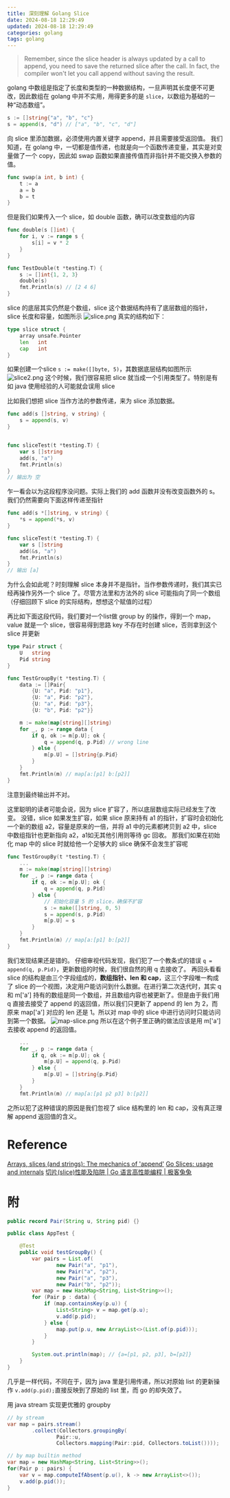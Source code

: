 ```yaml
---
title: 深刻理解 Golang Slice
date: 2024-08-18 12:29:49
updated: 2024-08-18 12:29:49
categories: golang
tags: golang
---
```

> Remember, since the slice header is always updated by a call to append, you need to save the returned slice after the call. In fact, the compiler won't let you call append without saving the result.
<!--more-->

golang 中数组是指定了长度和类型的一种数据结构，一旦声明其长度便不可更改，因此数组在 golang 中并不实用，用得更多的是 `slice`，以数组为基础的一种“动态数组”。
```go
s := []string{"a", "b", "c"}
s = append(s, "d") // ["a", "b", "c", "d"]
```
向 slice 里添加数据，必须使用内置关键字 append，并且需要接受返回值。
我们知道，在 golang 中，一切都是值传递，也就是向一个函数传递变量，其实是对变量做了一个 copy，因此如 swap 函数如果直接传值而非指针并不能交换入参数的值。
```go
func swap(a int, b int) {
    t := a
    a = b
    b = t
}
```
但是我们如果传入一个 slice，如 double 函数，确可以改变数组的内容
```go
func double(s []int) {
	for i, v := range s {
		s[i] = v * 2
	}
}

func TestDouble(t *testing.T) {
	s := []int{1, 2, 3}
	double(s)
	fmt.Println(s) // [2 4 6]
}
```
slice 的底层其实仍然是个数组，slice 这个数据结构持有了底层数组的指针，slice 长度和容量，如图所示
![slice.png](./深刻理解-Golang-Slice/slice.png)
真实的结构如下：
```go
type slice struct {
	array unsafe.Pointer
	len   int
	cap   int
}
```
如果创建一个slice `s := make([]byte, 5)`，其数据底层结构如图所示
![slice2.png](./深刻理解-Golang-Slice/slice2.png)
这个时候，我们很容易把 slice 就当成一个引用类型了。特别是有如 java 使用经验的人可能就会误用 slice

比如我们想把 slice 当作方法的参数传递，来为 slice 添加数据。
```go
func add(s []string, v string) {
	s = append(s, v)
}


func sliceTest(t *testing.T) {
    var s []string
    add(s, "a")
    fmt.Println(s)
}
// 输出为 空
```
乍一看会以为这段程序没问题。实际上我们的 add 函数并没有改变函数外的 s。我们仍然需要向下面这样传递至指针
```go
func add(s *[]string, v string) {
	*s = append(*s, v)
}

func sliceTest(t *testing.T) {
    var s []string
    add(&s, "a")
    fmt.Println(s)
}
// 输出 [a]
```
为什么会如此呢？时刻理解 slice 本身并不是指针。当作参数传递时，我们其实已经再操作另外一个 slice 了。尽管方法里和方法外的 slice 可能指向了同一个数组（仔细回顾下 slice 的实际结构，想想这个赋值的过程）

再比如下面这段代码，我们要对一个list做 group by 的操作，得到一个 map，value 就是一个 slice，很容易得到思路 key 不存在时创建 slice，否则拿到这个 slice 并更新
```go
type Pair struct {
	U   string
	Pid string
}

func TestGroupBy(t *testing.T) {
	data := []Pair{
		{U: "a", Pid: "p1"},
		{U: "a", Pid: "p2"},
		{U: "a", Pid: "p3"},
		{U: "b", Pid: "p2"}}

	m := make(map[string][]string)
	for _, p := range data {
		if q, ok := m[p.U]; ok {
			q = append(q, p.Pid) // wrong line
		} else {
			m[p.U] = []string{p.Pid}
		}
	}
	fmt.Println(m) // map[a:[p1] b:[p2]]
}
```
注意到最终输出并不对。 

这里聪明的读者可能会说，因为 slice 扩容了，所以底层数组实际已经发生了改变。
没错，slice 如果发生扩容，如果 slice 原来持有 a1 的指针，扩容时会初始化一个新的数组 a2，容量是原来的一倍，并将 a1 中的元素都拷贝到 a2 中，slice 中数组指针也更新指向 a2，a1如无其他引用则等待 gc 回收。
那我们如果在初始化 map 中的 slice 时就给他一个足够大的 slice 确保不会发生扩容呢
```go
func TestGroupBy(t *testing.T) {
    ...
	m := make(map[string][]string)
	for _, p := range data {
		if q, ok := m[p.U]; ok {
			q = append(q, p.Pid)
		} else {
            // 初始化容量 5 的 slice，确保不扩容
			s := make([]string, 0, 5)
            s = append(s, p.Pid)
            m[p.U] = s
		}
	}
	fmt.Println(m) // map[a:[p1] b:[p2]]
}
```
我们发现结果还是错的。
仔细审视代码发现，我们犯了一个教条式的错误 `q = append(q, p.Pid)`，更新数组的时候，我们很自然的用 q 去接收了。
再回头看看 slice 的结构是由三个字段组成的，**数组指针、len **和** cap**，这三个字段唯一构成了 slice 的一个视图，决定用户能访问到什么数据。在进行第二次迭代时，其实 q 和 m['a'] 持有的数组是同一个数组，并且数组内容也被更新了。但是由于我们用 q 直接去接受了 append 的返回值，所以我们只更新了 append 的 len 为 2，而原来 map['a'] 对应的 len 还是 1。所以对 map 中的 slice 中进行访问时只能访问到第一个数据。
![map-slice.png](./深刻理解-Golang-Slice/map-slice.png)
所以在这个例子里正确的做法应该是用 m['a'] 去接收 append 的返回值。
```go
	...
	for _, p := range data {
		if q, ok := m[p.U]; ok {
			m[p.U] = append(q, p.Pid) 
		} else {
			m[p.U] = []string{p.Pid}
		}
	}
	fmt.Println(m) // map[a:[p1 p2 p3] b:[p2]]
```
之所以犯了这种错误的原因是我们忽视了 slice 结构里的 len 和 cap，没有真正理解 append 返回值的含义。

# Reference
[Arrays, slices (and strings): The mechanics of 'append'](https://go.dev/blog/slices)
[Go Slices: usage and internals](https://go.dev/blog/slices-intro)
[切片(slice)性能及陷阱 | Go 语言高性能编程 | 极客兔兔](https://geektutu.com/post/hpg-slice.html)

# 附
```java
public record Pair(String u, String pid) {}

public class AppTest {

    @Test
    public void testGroupBy() {
        var pairs = List.of(
                new Pair("a", "p1"),
                new Pair("a", "p2"),
                new Pair("a", "p3"),
                new Pair("b", "p2"));
    	var map = new HashMap<String, List<String>>();
        for (Pair p : data) {
            if (map.containsKey(p.u)) {
                List<String> v = map.get(p.u);
                v.add(p.pid);
            } else {
                map.put(p.u, new ArrayList<>(List.of(p.pid)));
            }
        }

        System.out.println(map); // {a=[p1, p2, p3], b=[p2]}
    }
}

```
几乎是一样代码，不同在于，因为 java 里是引用传递，所以对原始 list 的更新操作 `v.add(p.pid);`直接反映到了原始的 list 里，而 go 的却失效了。

用 java stream 实现更优雅的 groupby
```java
// by stream
var map = pairs.stream()
        .collect(Collectors.groupingBy(
                Pair::u,
                Collectors.mapping(Pair::pid, Collectors.toList())));

// by map builtin method
var map = new HashMap<String, List<String>>();
for(Pair p : pairs) {
    var v = map.computeIfAbsent(p.u(), k -> new ArrayList<>());
    v.add(p.pid());
}
```